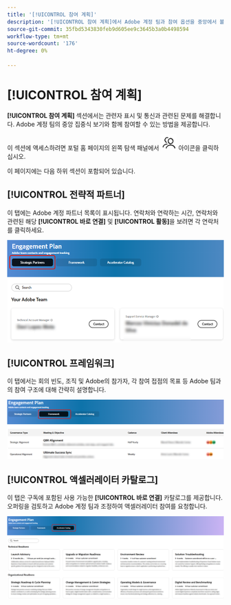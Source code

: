 ```yaml
---
title: '[!UICONTROL 참여 계획]'
description: '[!UICONTROL 참여 계획]에서 Adobe 계정 팀과 참여 옵션을 중앙에서 볼 수 있도록 하여 관련자의 가시성과 커뮤니케이션을 향상시키는 방법을 알아봅니다.'
source-git-commit: 35fbd5343830feb9d605ee9c3645b3a0b4498594
workflow-type: tm+mt
source-wordcount: '176'
ht-degree: 0%

---
```



# [!UICONTROL 참여 계획]

**[!UICONTROL 참여 계획]** 섹션에서는 관련자 표시 및 통신과 관련된 문제를 해결합니다. Adobe 계정 팀의 중앙 집중식 보기와 함께 참여할 수 있는 방법을 제공합니다.

이 섹션에 액세스하려면 포털 홈 페이지의 왼쪽 탐색 패널에서 ![참여 아이콘](/help/adobe-success-portal/assets/engagement-icon.png) 아이콘을 클릭하십시오.

이 페이지에는 다음 하위 섹션이 포함되어 있습니다.

## [!UICONTROL 전략적 파트너]

이 탭에는 Adobe 계정 파트너 목록이 표시됩니다. 연락처와 연락하는 시간, 연락처와 관련된 해당 **[!UICONTROL 바로 연결]** 및 **[!UICONTROL 활동]**&#x200B;을 보려면 각 연락처를 클릭하세요.

![참여 계획-전략 파트너](/help/adobe-success-portal/assets/engagement-plan-strategic-partner.png)

## [!UICONTROL 프레임워크]

이 탭에서는 회의 빈도, 조직 및 Adobe의 참가자, 각 참여 접점의 목표 등 Adobe 팀과의 참여 구조에 대해 간략히 설명합니다.

![참여 계획 프레임워크](/help/adobe-success-portal/assets/engagement-plan-framework.png)

## [!UICONTROL 액셀러레이터 카탈로그]

이 탭은 구독에 포함된 사용 가능한 **[!UICONTROL 바로 연결]** 카탈로그를 제공합니다. 오퍼링을 검토하고 Adobe 계정 팀과 조정하여 액셀러레이터 참여를 요청합니다.

![engagement-plan-accelerator-catalog](/help/adobe-success-portal/assets/engagement-plan-accelerator-catalog.png)


